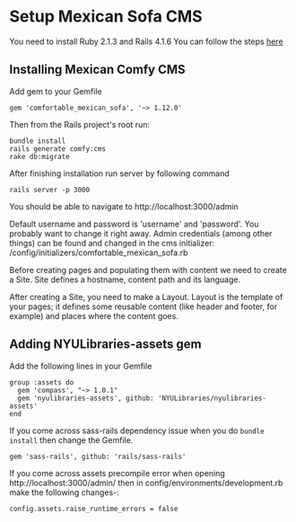 Setup Mexican Sofa CMS
======================

You need to install Ruby 2.1.3 and Rails 4.1.6
You can follow the steps [here](https://github.com/shaleenjain1990/NYU-CMS-MexicanSofa/blob/master/Setup%20Ruby%20on%20Rails.md)

Installing Mexican Comfy CMS
----------------------------
Add gem to your Gemfile
```
gem 'comfortable_mexican_sofa', '~> 1.12.0'
```
Then from the Rails project's root run:
```
bundle install
rails generate comfy:cms
rake db:migrate
```
After finishing installation run server by following command
```
rails server -p 3000
```

You should be able to navigate to http://localhost:3000/admin

Default username and password is 'username' and 'password'. You probably want to change it right away. Admin credentials (among other things) can be found and changed in the cms initializer: /config/initializers/comfortable_mexican_sofa.rb

Before creating pages and populating them with content we need to create a Site. Site defines a hostname, content path and its language.

After creating a Site, you need to make a Layout. Layout is the template of your pages; it defines some reusable content (like header and footer, for example) and places where the content goes.

Adding NYULibraries-assets gem
------------------------------

Add the following lines in your Gemfile
```
group :assets do
  gem 'compass', "~> 1.0.1"
  gem 'nyulibraries-assets', github: 'NYULibraries/nyulibraries-assets'
end
```
If you come across sass-rails dependency issue when you do <code>bundle install</code> then change the Gemfile.
```
gem 'sass-rails', github: 'rails/sass-rails'
```
If you come across assets precompile error when opening http://localhost:3000/admin/ then in config/environments/development.rb make the following changes-:
```
config.assets.raise_runtime_errors = false
```
